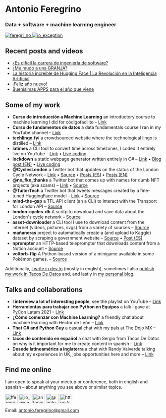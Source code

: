 
# Antonio Feregrino
 ### Data + software + machine learning engineer

<p>
  <a href="https://twitter.com/io_exception" target="blank">
    <img src="https://img.shields.io/twitter/follow/feregri_no?logo=twitter&style=for-the-badge" alt="feregri_no" />
  </a>
  <a href="https://www.youtube.com/channel/UC8KCb358oioQMcJ5pUfs8UQ" target="blank">
    <img src="https://img.shields.io/youtube/channel/subscribers/UC8KCb358oioQMcJ5pUfs8UQ?logo=youtube&style=for-the-badge" alt="io_exception" />
  </a>
</p>

## Recent posts and videos

<!-- BLOG-POST-LIST:START -->
- [¿Es difícil la carrera de ingeniería de software?](https://www.youtube.com/watch?v=M9brFwURVRI)
- [¿Me mudo a una GRANJA?](https://www.youtube.com/watch?v=0c6rn-lgg8E)
- [La historia increíble de Hugging Face | La Revolución en la Inteligencia Artificial](https://www.youtube.com/watch?v=iHGVi3_USRU)
- [¡Feliz año nuevo!](https://www.youtube.com/watch?v=HA12nbaWlgE)
- [Buenísimas APPS para el año que viene](https://www.youtube.com/watch?v=gwcAN8KBcdg)
<!-- BLOG-POST-LIST:END -->

## Some of my work

 - **Curso de introducción a Machine Learning** an introductory course to machine learning I did for códigofacilito – [Link](https://codigofacilito.com/cursos/ml-introduccion)
 - **Curso de fundamentos de datos** a data fundamentals course I ran in my YouTube channel – [Link](https://www.youtube.com/playlist?list=PL6cBnnS2SIgrIUumF2WDTDIiH_lODkLGq)
 - **techlingo.fyi** a crowdsourced website where the technological lingo is distilled – [Link](https://github.com/fferegrino/techlingo.fyi)
 - **latimes** a CLI tool to convert time across timezones, I coded it entirely live on YouTube – [Link](https://github.com/thatcsharpguy/latimes) • [Live coding](https://www.youtube.com/playlist?list=PL6cBnnS2SIgr6u1_qau_d3JAC0mI98uqd)
 - **lockdown** a static webpage generator written entirely in C# – [Link](https://github.com/lockdownblog/lockdown) • [Blog post (EN)](http://thatcsharpguy.com/post/creating-a-dotnet-tool-part-1) • [Live coding](https://www.youtube.com/playlist?list=PL6cBnnS2SIgqSr7rI6wprQ8GSmNobkYIH)
 - **@CyclesLondon** a Twitter bot that updates on the status of the London Cycle Network – [Link](https://twitter.com/CyclesLondon) • [Source](https://github.com/fferegrino/tweeting-cycles-lambda) • [Posts (ES)](https://feregri.no/lambda-tweet-parte-1-github-aws-twitter/) • [Posts (EN)](https://dev.to/fferegrino/configuring-twitter-aws-and-github-tweeting-from-a-lambda-4956)
 - **@no_fkn_thanks** a Twitter bot that comes up with names for dumb NFT projects (aka scams) – [Link](https://twitter.com/no_fkn_thanks) • [Source](https://github.com/fferegrino/not-fkn-thanks)
 - **@TuiterTech** a Twitter bot that tweets messages created by a fine-tuned HuggingFace model – [Link](https://twitter.com/TuiterTech) • [Source](https://github.com/fferegrino/tuiterx)
 - **mind-the-gap** a TFL API client (an a CLI) to interact with the Transport for London API – [Source](https://gitlab.com/fferegrino/mind-the-gap)
 - **london-cycles-db** A scritp to download and save data about the London's cycle network – [Source](https://github.com/fferegrino/london-cycles-db)
 - **asset-downloader** a CLI tool I use to download content from the internet (videos, pictures, svgs) from a variety of sources – [Source](https://gitlab.com/thatcsharpguy/streaming/video/editing-pal)
 - **mañaneras** project to automatically create a (and upload to Kaggle) dataset by scraping a government website – [Source](https://github.com/fferegrino/mananeras) • [Post (ES)](https://feregri.no/haciendo-web-scraping-desde-gitlab-es)
 - **nprompter** an HTTP-based teleprompter that downloads content from a Notion account – [Source](https://gitlab.com/fferegrino/notion-scripting)
 - **voltorb-flip** A Python-based version of a minigame available in some Pokémon games. – [Source](https://github.com/fferegrino/voltorb-flip)

Additionally, [I write in dev.to](https://dev.to/fferegrino) (mostly in english), sometimes I also [publish my work in Tacos De Datos](https://www.tacosdedatos.com/ioexception) and, and lastly in [my personal blog](https://feregri.no/).

## Talks and collaborations

 - **I interview a lot of interesting people**, see the playlist on YouTube – [Link](https://youtube.com/playlist?list=PL6cBnnS2SIgqgBNZtcNSbQCtu0imAypEz)
 - **Herramientas para trabajar con Python en Equipos** a talk I gave at PyCon Latam 2021 – [Link](https://www.youtube.com/watch?v=Btfx9kAE404)
 - **¿Cómo comenzar con Machine Learning?** a friendly chat about machine learning with Hector de León – [Link](https://www.youtube.com/watch?v=ofOj7Ox6dgo)
 - **That C# and Python Guy** a casual chat with my pals at The Dojo MX – [Link](https://www.youtube.com/watch?v=LSxeTes48-g)
 - **tacos de contenido en español** a chat with Sergio from Tacos De Datos on why is it important for me to create content in spanish – [Link](https://podcasts.google.com/feed/aHR0cHM6Ly9hbmNob3IuZm0vcy9kYjM5ZDM4L3BvZGNhc3QvcnNz/episode/MzMwMTU5NWQtMDU3ZS00Y2I1LTk4ZDMtM2FjNTQyYzdjZGFi)
 - **Desede latinoamérica a inglaterra** a chat with Randy Valverde talking about my experiences in UK, jobs opportunities here and more – [Link](https://www.youtube.com/watch?v=jx90ZAfu2-U)

## Find me online

I am open to speak at your meetup or conference, both in english and spanish – about anything you see above or similar topics.

<p align="left">
<a href="https://dev.to/fferegrino" target="blank"><img align="center" src="https://cdn.jsdelivr.net/npm/simple-icons@3.0.1/icons/dev-dot-to.svg" alt="fferegrino" height="30" width="40" /></a>
<a href="https://twitter.com/io_exception" target="blank"><img align="center" src="https://raw.githubusercontent.com/rahuldkjain/github-profile-readme-generator/master/src/images/icons/Social/twitter.svg" alt="io_exception" height="30" width="40" /></a>
<a href="https://linkedin.com/in/antonioferegrino" target="blank"><img align="center" src="https://raw.githubusercontent.com/rahuldkjain/github-profile-readme-generator/master/src/images/icons/Social/linked-in-alt.svg" alt="antonioferegrino" height="30" width="40" /></a>
<a href="https://medium.com/@antonio.feregrino" target="blank"><img align="center" src="https://raw.githubusercontent.com/rahuldkjain/github-profile-readme-generator/master/src/images/icons/Social/medium.svg" alt="@antonio.feregrino" height="30" width="40" /></a>
<a href="https://www.youtube.com/thatcsharpguy" target="blank"><img align="center" src="https://raw.githubusercontent.com/rahuldkjain/github-profile-readme-generator/master/src/images/icons/Social/youtube.svg" alt="https://youtube.com/thatcsharpguy" height="30" width="40" /></a>
</p>

Email: antonio.feregrino@gmail.com

